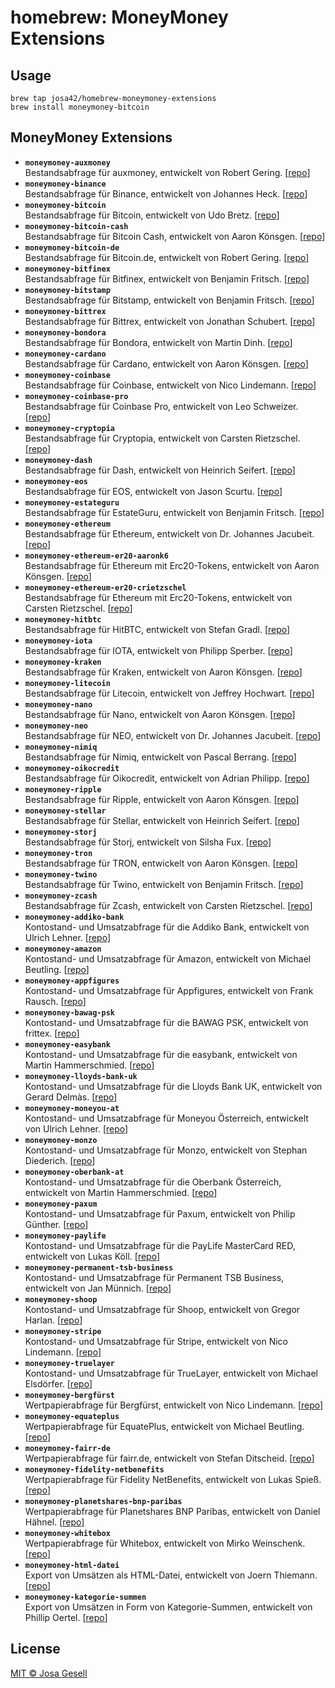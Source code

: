 # homebrew: MoneyMoney Extensions

## Usage

```
brew tap josa42/homebrew-moneymoney-extensions
brew install moneymoney-bitcoin
```

## MoneyMoney Extensions

- **`moneymoney-auxmoney`**  
  Bestandsabfrage für auxmoney, entwickelt von Robert Gering. [[repo](https://github.com/gering/MoneyMoney-auxmoney-Extension/)]
- **`moneymoney-binance`**  
  Bestandsabfrage für Binance, entwickelt von Johannes Heck. [[repo](https://github.com/yoyostile/moneymoney-binance/)]
- **`moneymoney-bitcoin`**  
  Bestandsabfrage für Bitcoin, entwickelt von Udo Bretz. [[repo](https://github.com/UdoBretz/Bitcoin-MoneyMoney/)]
- **`moneymoney-bitcoin-cash`**  
  Bestandsabfrage für Bitcoin Cash, entwickelt von Aaron Könsgen. [[repo](https://github.com/aaronk6/Bitcoin-Cash-MoneyMoney/)]
- **`moneymoney-bitcoin-de`**  
  Bestandsabfrage für Bitcoin.de, entwickelt von Robert Gering. [[repo](https://github.com/gering/MoneyMoney-Bitcoin.de-Extension/)]
- **`moneymoney-bitfinex`**  
  Bestandsabfrage für Bitfinex, entwickelt von Benjamin Fritsch. [[repo](https://github.com/beanieboi/moneymoney-bitfinex/)]
- **`moneymoney-bitstamp`**  
  Bestandsabfrage für Bitstamp, entwickelt von Benjamin Fritsch. [[repo](https://github.com/beanieboi/moneymoney-bitstamp/)]
- **`moneymoney-bittrex`**  
  Bestandsabfrage für Bittrex, entwickelt von Jonathan Schubert. [[repo](https://github.com/JonathanSchubert/moneymoney-bittrex/)]
- **`moneymoney-bondora`**  
  Bestandsabfrage für Bondora, entwickelt von Martin Dinh. [[repo](https://github.com/EmDee/moneymoney-bondora/)]
- **`moneymoney-cardano`**  
  Bestandsabfrage für Cardano, entwickelt von Aaron Könsgen. [[repo](https://github.com/aaronk6/Cardano-MoneyMoney/)]
- **`moneymoney-coinbase`**  
  Bestandsabfrage für Coinbase, entwickelt von Nico Lindemann. [[repo](https://github.com/nicolindemann/coinbase-moneymoney/)]
- **`moneymoney-coinbase-pro`**  
  Bestandsabfrage für Coinbase Pro, entwickelt von Leo Schweizer. [[repo](https://github.com/leoschweizer/moneymoney-coinbase-pro/)]
- **`moneymoney-cryptopia`**  
  Bestandsabfrage für Cryptopia, entwickelt von Carsten Rietzschel. [[repo](https://github.com/crietzschel/moneymoney-cryptopia/)]
- **`moneymoney-dash`**  
  Bestandsabfrage für Dash, entwickelt von Heinrich Seifert. [[repo](https://github.com/heseifert/Dash-MoneyMoney/)]
- **`moneymoney-eos`**  
  Bestandsabfrage für EOS, entwickelt von Jason Scurtu. [[repo](https://github.com/jscurtu/moneymoney-extension-eos/)]
- **`moneymoney-estateguru`**  
  Bestandsabfrage für EstateGuru, entwickelt von Benjamin Fritsch. [[repo](https://github.com/beanieboi/moneymoney-estateguru/)]
- **`moneymoney-ethereum`**  
  Bestandsabfrage für Ethereum, entwickelt von Dr. Johannes Jacubeit. [[repo](https://github.com/Jacubeit/Ethereum-MoneyMoney/)]
- **`moneymoney-ethereum-er20-aaronk6`**  
  Bestandsabfrage für Ethereum mit Erc20-Tokens, entwickelt von Aaron Könsgen. [[repo](https://github.com/aaronk6/ERC20-MoneyMoney/)]
- **`moneymoney-ethereum-er20-crietzschel`**  
  Bestandsabfrage für Ethereum mit Erc20-Tokens, entwickelt von Carsten Rietzschel. [[repo](https://github.com/crietzschel/moneymoney-ethereum-tokens/)]
- **`moneymoney-hitbtc`**  
  Bestandsabfrage für HitBTC, entwickelt von Stefan Gradl. [[repo](https://github.com/gradlman/moneymoney-hitbtc/)]
- **`moneymoney-iota`**  
  Bestandsabfrage für IOTA, entwickelt von Philipp Sperber. [[repo](https://github.com/psperber/IOTA-MoneyMoney/)]
- **`moneymoney-kraken`**  
  Bestandsabfrage für Kraken, entwickelt von Aaron Könsgen. [[repo](https://github.com/aaronk6/Kraken-MoneyMoney/)]
- **`moneymoney-litecoin`**  
  Bestandsabfrage für Litecoin, entwickelt von Jeffrey Hochwart. [[repo](https://github.com/zafai/Litecoin-MoneyMoney/)]
- **`moneymoney-nano`**  
  Bestandsabfrage für Nano, entwickelt von Aaron Könsgen. [[repo](https://github.com/aaronk6/Nano-MoneyMoney/)]
- **`moneymoney-neo`**  
  Bestandsabfrage für NEO, entwickelt von Dr. Johannes Jacubeit. [[repo](https://github.com/Jacubeit/NEO-MoneyMoney/)]
- **`moneymoney-nimiq`**  
  Bestandsabfrage für Nimiq, entwickelt von Pascal Berrang. [[repo](https://github.com/paberr/nimiq-moneymoney/)]
- **`moneymoney-oikocredit`**  
  Bestandsabfrage für Oikocredit, entwickelt von Adrian Philipp. [[repo](https://github.com/adri/moneymoney-oikocredit-nl/)]
- **`moneymoney-ripple`**  
  Bestandsabfrage für Ripple, entwickelt von Aaron Könsgen. [[repo](https://github.com/aaronk6/Ripple-MoneyMoney/)]
- **`moneymoney-stellar`**  
  Bestandsabfrage für Stellar, entwickelt von Heinrich Seifert. [[repo](https://github.com/heseifert/Stellar-MoneyMoney/)]
- **`moneymoney-storj`**  
  Bestandsabfrage für Storj, entwickelt von Silsha Fux. [[repo](https://github.com/silsha/STORJ-MoneyMoney/)]
- **`moneymoney-tron`**  
  Bestandsabfrage für TRON, entwickelt von Aaron Könsgen. [[repo](https://github.com/aaronk6/TRON-MoneyMoney/)]
- **`moneymoney-twino`**  
  Bestandsabfrage für Twino, entwickelt von Benjamin Fritsch. [[repo](https://github.com/beanieboi/moneymoney-twino/)]
- **`moneymoney-zcash`**  
  Bestandsabfrage für Zcash, entwickelt von Carsten Rietzschel. [[repo](https://github.com/crietzschel/moneymoney-zcash/)]
- **`moneymoney-addiko-bank`**  
  Kontostand- und Umsatzabfrage für die Addiko Bank, entwickelt von Ulrich Lehner. [[repo](https://github.com/ulrichson/moneymoney-addiko-at/)]
- **`moneymoney-amazon`**  
  Kontostand- und Umsatzabfrage für Amazon, entwickelt von Michael Beutling. [[repo](https://github.com/Michael-Beutling/Amazon-MoneyMoney/)]
- **`moneymoney-appfigures`**  
  Kontostand- und Umsatzabfrage für Appfigures, entwickelt von Frank Rausch. [[repo](https://github.com/frankrausch/MoneyMoney-Appfigures-Extension/)]
- **`moneymoney-bawag-psk`**  
  Kontostand- und Umsatzabfrage für die BAWAG PSK, entwickelt von frittex. [[repo](https://github.com/frittex/moneymoney-bawagpsk/)]
- **`moneymoney-easybank`**  
  Kontostand- und Umsatzabfrage für die easybank, entwickelt von Martin Hammerschmied. [[repo](https://github.com/kolomanschaft/mm-easybank/)]
- **`moneymoney-lloyds-bank-uk`**  
  Kontostand- und Umsatzabfrage für die Lloyds Bank UK, entwickelt von Gerard Delmàs. [[repo](https://github.com/gdelmas/LloydsBank-MoneyMoney/)]
- **`moneymoney-moneyou-at`**  
  Kontostand- und Umsatzabfrage für Moneyou Österreich, entwickelt von Ulrich Lehner. [[repo](https://github.com/ulrichson/moneymoney-moneyou-at/)]
- **`moneymoney-monzo`**  
  Kontostand- und Umsatzabfrage für Monzo, entwickelt von Stephan Diederich. [[repo](https://github.com/diederich/moneymoney-monzo/)]
- **`moneymoney-oberbank-at`**  
  Kontostand- und Umsatzabfrage für die Oberbank Österreich, entwickelt von Martin Hammerschmied. [[repo](https://github.com/kolomanschaft/mm-oberbank/)]
- **`moneymoney-paxum`**  
  Kontostand- und Umsatzabfrage für Paxum, entwickelt von Philip Günther. [[repo](https://github.com/iam-pac-man/moneymoney-paxum/)]
- **`moneymoney-paylife`**  
  Kontostand- und Umsatzabfrage für die PayLife MasterCard RED, entwickelt von Lukas Köll. [[repo](https://github.com/phpwutz/moneymoney-mastercardred-ext/)]
- **`moneymoney-permanent-tsb-business`**  
  Kontostand- und Umsatzabfrage für Permanent TSB Business, entwickelt von Jan Münnich. [[repo](https://github.com/janmuennich/MoneyMoney-Permanent-TSB-Business/)]
- **`moneymoney-shoop`**  
  Kontostand- und Umsatzabfrage für Shoop, entwickelt von Gregor Harlan. [[repo](https://github.com/gharlan/moneymoney-shoop/)]
- **`moneymoney-stripe`**  
  Kontostand- und Umsatzabfrage für Stripe, entwickelt von Nico Lindemann. [[repo](https://github.com/nicolindemann/stripe-moneymoney/)]
- **`moneymoney-truelayer`**  
  Kontostand- und Umsatzabfrage für TrueLayer, entwickelt von Michael Elsdörfer. [[repo](https://github.com/miracle2k/moneymoney-truelayer/)]
- **`moneymoney-bergfürst`**  
  Wertpapierabfrage für Bergfürst, entwickelt von Nico Lindemann. [[repo](https://github.com/nicolindemann/bergfuerst-moneymoney/)]
- **`moneymoney-equateplus`**  
  Wertpapierabfrage für EquatePlus, entwickelt von Michael Beutling. [[repo](https://github.com/Michael-Beutling/equateplus-moneymoney/)]
- **`moneymoney-fairr-de`**  
  Wertpapierabfrage für fairr.de, entwickelt von Stefan Ditscheid. [[repo](https://github.com/Struppie/MoneyMoney---Extensions/)]
- **`moneymoney-fidelity-netbenefits`**  
  Wertpapierabfrage für Fidelity NetBenefits, entwickelt von Lukas Spieß. [[repo](https://github.com/lumaxis/fidelity-netbenefits/)]
- **`moneymoney-planetshares-bnp-paribas`**  
  Wertpapierabfrage für Planetshares BNP Paribas, entwickelt von Daniel Hähnel. [[repo](https://github.com/danhae/MoneyMoney-Planetshares-BNP-Paribas/)]
- **`moneymoney-whitebox`**  
  Wertpapierabfrage für Whitebox, entwickelt von Mirko Weinschenk. [[repo](https://github.com/mirkowein/moneymoney-whitebox/)]
- **`moneymoney-html-datei`**  
  Export von Umsätzen als HTML-Datei, entwickelt von Joern Thiemann. [[repo](https://github.com/SwankyCrones/MoneyMoney-Extensions/)]
- **`moneymoney-kategorie-summen`**  
  Export von Umsätzen in Form von Kategorie-Summen, entwickelt von Phillip Oertel. [[repo](https://github.com/phillipoertel/moneymoney-extensions/)]

## License

[MIT © Josa Gesell](LICENSE)


